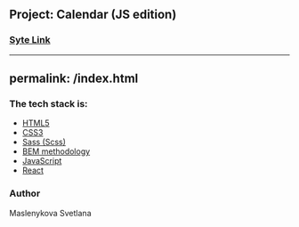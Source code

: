 ## Project: Calendar (JS edition)

### [Syte Link]( https://maslenykova.github.io/calendar-react/)
---
permalink: /index.html
---

### The tech stack is:

- [HTML5](https://en.wikipedia.org/wiki/HTML5)
- [CSS3](https://en.wikipedia.org/wiki/Cascading_Style_Sheets)
- [Sass (Scss)](https://sass-lang.com/)
- [BEM methodology](https://en.bem.info/methodology/)
- [JavaScript](https://developer.mozilla.org/ru/docs/Web/JavaScript)
- [React](https://react.dev/)

### Author
Maslenykova Svetlana
